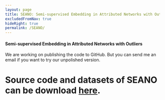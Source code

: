 ```yaml
---
layout: page
title: SEANO: Semi-supervised Embedding in Attributed Networks with Outliers
excludedFromNav: true
hideRight: true
permalink: /SEANO/
---
```

#### Semi-supervised Embedding in Attributed Networks with Outliers
We are working on publishing the code to GitHub. But you can send me an email if you want to try our unpolished version.

# Source code and datasets of SEANO can be download [here](http://web.cse.ohio-state.edu/~liang.420/SEANO_Code.zip).
